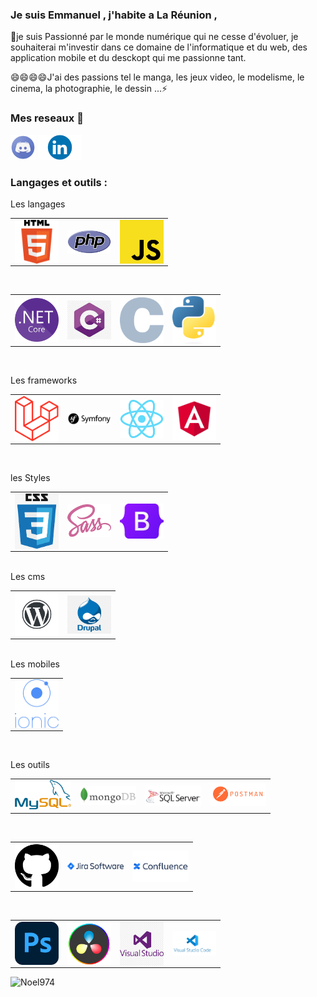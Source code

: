 
### Je suis Emmanuel , j'habite a La Réunion , 
🔭je suis Passionné par le monde numérique qui ne cesse d'évoluer, 
je souhaiterai m'investir dans ce domaine de l'informatique et du web, 
des application mobile et du desckopt qui me passionne tant.

😄😄😄😄J'ai des passions tel le manga, les jeux video, le modelisme, le cinema, la photographie, le dessin ...⚡

### Mes reseaux 💬 
<p align="left">
<a href="https://discord.gg/hEsM4Qse"><img src="./img/discord.png" width="40px" alt="logo discord"></a>
<a href="https://www.linkedin.com/in/Antoine-Noel/"><img src="./img/Linkedin.png" width="70px" alt="logo linkedin"></a>
</p>

### Langages et outils :

Les langages

<table>
  <tr>
    <td><img align="left" alt="HTML5" width="70px" img src="./img/html.png"></td>
    <td><img align="left" alt="php" width="70px" img src="./img/php.png" ></td>
     <td><img align="left"alt="JavaScript" width="70px" img src="./img/js.png"/></td>
  </tr>
</table>
</br>
<table>
  <tr>
    <td><img align="left"alt="dotnet" width="70px" img src="./img/dotnet.png" ></td>
    <td><img align="left" alt="Csharp"width="70px" img src="./img/csharp.jpg" ></td>
     <td><img align="left" alt="C"width="70px" img src="./img/C.png" ></td>
    <td><img align="left" alt="Python"width="70px" img src="./img/Python.png" ></td> 
  </tr>
</table>
</br>
 
 Les frameworks
<table>
  <tr>
    <td><img align="left" alt="Laravel" width="70px" img src="./img/laravel.png"></td>
    <td><img align="left" alt="Symfony" width="70px" img src="./img/symfony.png" ></td>
    <td><img align="left" alt="React" width="70px" img src="./img/react.png" ></td>
    <td><img alt="Angular" width="70px" img src="./img/angular.png" ></td>
  </tr>
</table>
</br>

 les Styles
 <table>
  <tr>
     <td><img align="left" alt="CSS3" width="70px" img src="./img/css3.png"></td>
    <td><img alt="SASS" width="70px" img src="./img/sass.png"></td>
    <td><img align="left" alt="Boostrap" width="70px" img src="./img/Bootstrap.png "/></td>
  </tr>
 </table>
</br>
Les cms 
 </tr
</table>
<table>
  <tr>
    <td><img align="left"alt="wordpress" width="70px" img src="./img/wordpress.png" ></td>
    <td><img align="left" alt="Drupal"width="70px" img src="./img/drupal.png" ></td>
  </tr>
</table>
</br>
Les mobiles
<table>
  <tr>
    <td><img align="left" alt="Ionic"width="70px" img src="./img/LogoIonic.png" ></td>
  </tr>
</table>
</br>

    
 Les outils 
 <table>
  <tr>
    <td><img alt="mysql" width="90px" img src="./img/mysql.png" ></td>
    <td><img align="left" alt="Mongodb" width="90px" img src="./img/MongoDB.jpg"></td>
    <td><img align="left" alt="microsph server" width="90px" img src="./img/sql server.png"></td>
    <td><img alt="postman" width="90px" img src="./img/postman.png"></td>
  </tr>
  </table>
</br>
   <table>
  <tr>
    <td><img align="left"alt="github"width="70px" img src="./img/git hub.png"/></td>
    <td><img align="left" alt="jira" width="90px" img src="./img/jira.png" /></td></td>
    <td><img align="left" alt="confluence"width="90px" img src="./img/confluence.png" ></td>
   </tr>
  </table>
 </br>
 <table>
  <tr>
    <td><img align="left"alt="phothosop"width="70px" img src="./img/ps.png" ></td>
    <td><img align="left" alt="davenci" width="70px" img src="./img/davenci.png" ></td>
    <td><img align="left"alt="visual studio" width="70px" img src="./img/vs.png" ></td>
    <td><img align="left" alt="visual studio code"width="70px" img src="./img/vsc.png" ></td>
  </tr>
 </table>
 <p><img align="left" src="https://github-readme-stats.vercel.app/api/top-langs?username=Noel974&show_icons=true&locale=en&layout=compact" alt="Noel974" /></p>



<!--
**Noel974/Noel974** is a ✨ _special_ ✨ repository because its `README.md` (this file) appears on your GitHub profile.

Here are some ideas to get you started:

- 🔭 I’m currently working on ...
- 🌱 I’m currently learning ...
- 👯 I’m looking to collaborate on ...
- 🤔 I’m looking for help with ...
- 💬 Ask me about ...
- 📫 How to reach me: ...
- 😄 Pronouns: ...
- ⚡ Fun fact: ...
-->
